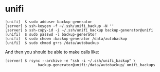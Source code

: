 # unifi

```
[unifi]  $ sudo adduser backup-generator
[server] $ ssh-keygen -f ~/.ssh/unifi_backup -N ''
[server] $ ssh-copy-id -i ~/.ssh/unifi_backup backup-generator@unifi
[unifi]  $ sudo passwd -l backup-generator
[unifi]  $ sudo chown :backup-generator /data/autobackup
[unifi]  $ sudo chmod g+rs /data/autobackup
```
<!-- TODO: Do I need to change a umask somewhere to get g+r by default? -->

And then you should be able to make calls like:
```
[server] $ rsync --archive -e "ssh -i ~/.ssh/unifi_backup" \
               backup-generator@unifi:/data/autobackup/ unifi_backups
```
